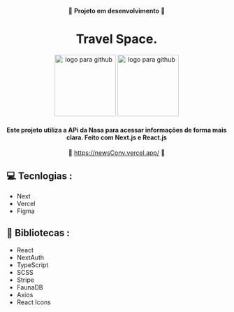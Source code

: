 <div align='center'>

   :construction: **Projeto em desenvolvimento** :construction:

   # Travel Space.

   <img height='140px' src='./assets/NasaLogo.png' alt='logo para github'/>
   <img height='140px' src='./assets/NasaLogo.png' alt='logo para github'/>
      
   #### Este projeto utiliza a APi da Nasa para acessar informações de forma mais clara. Feito com Next.js e React.js ####

   :link: <https://newsConv.vercel.app/> :link:
</div>

## :computer: Tecnlogias :

- Next
- Vercel
- Figma

## :rocket: Bibliotecas :

- React
- NextAuth
- TypeScript
- SCSS
- Stripe
- FaunaDB
- Axios
- React Icons
